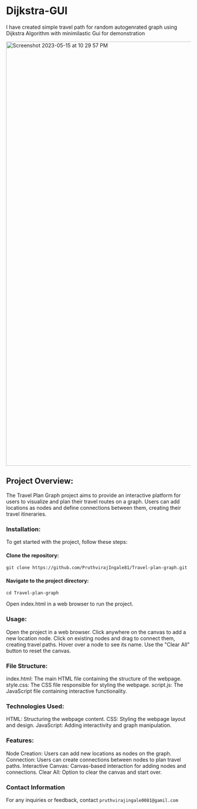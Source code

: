 # Dijkstra-GUI

I have created simple travel path for random autogenrated graph using Dijkstra Algorithm
with minimilastic Gui for demonstration

<img width="1157" alt="Screenshot 2023-05-15 at 10 29 57 PM" src="https://github.com/PruthvirajIngale81/Travel-plan-graph/assets/85471987/a1b50dcb-1058-4514-b93b-9455d085c152">


## Project Overview:

The Travel Plan Graph project aims to provide an interactive platform for users to visualize and plan their travel routes on a graph. Users can add locations as nodes and define connections between them, creating their travel itineraries.


### Installation:

To get started with the project, follow these steps:

#### Clone the repository:
```
git clone https://github.com/PruthvirajIngale81/Travel-plan-graph.git
```
#### Navigate to the project directory:
```
cd Travel-plan-graph
```
Open index.html in a web browser to run the project.

### Usage:

Open the project in a web browser.
Click anywhere on the canvas to add a new location node.
Click on existing nodes and drag to connect them, creating travel paths.
Hover over a node to see its name.
Use the "Clear All" button to reset the canvas.


### File Structure:

index.html: The main HTML file containing the structure of the webpage.
style.css: The CSS file responsible for styling the webpage.
script.js: The JavaScript file containing interactive functionality.


### Technologies Used:

HTML: Structuring the webpage content.
CSS: Styling the webpage layout and design.
JavaScript: Adding interactivity and graph manipulation.


### Features:

Node Creation: Users can add new locations as nodes on the graph.
Connection: Users can create connections between nodes to plan travel paths.
Interactive Canvas: Canvas-based interaction for adding nodes and connections.
Clear All: Option to clear the canvas and start over.


### Contact Information

For any inquiries or feedback, contact `pruthvirajingale0081@gamil.com`

